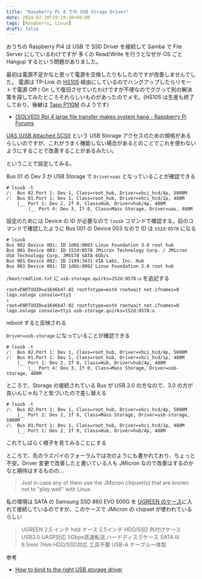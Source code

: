 ```yaml
---
title: "Raspberry Pi 4 での USB Strage Driver"
date: 2024-07-20T19:19:30+09:00
tags: [Raspberry, Linux]
draft: false
---
```


おうちの Raspberry Pi4 は USB で SSD Driver を接続して Samba で File Server にしているわけですが
多くの Read/Write を行うとなぜか OS ごと Hangup するという問題がありました。

最初は電源不足かなと思って電源を交換したりもしたのですが改善しませんでした。
電源は TP-Link の [HS105](https://www.tp-link.com/jp/home-networking/smart-plug/hs105/) 経由にしているのでハングアップしたらリモートで電源 Off / On して復旧させていたわけですが不便なのでググって別の解決策を探してみたところそれらしいものがあったのでメモ。(HS105 は生産も終了しており、後継は [Tapo P110M](https://amzn.to/4f9IQuG) のようです)

- [(SOLVED) Rpi 4 large file transfer makes system hang - Raspberry Pi Forums](https://forums.raspberrypi.com/viewtopic.php?t=324549)

[UAS (USB Attached SCSI)](https://ja.wikipedia.org/wiki/USB_Attached_SCSI) という USB Storage アクセスのための規格があるらしいのですが、これがうまく機能しない場合があるとのことでこれを使わないようにすることで改善することがあるみたい。

ということで設定してみる。

Bus 01 の Dev 3 が USB Storage で `Driver=uas` となっていることが確認できる

```
# lsusb -t
/:  Bus 02.Port 1: Dev 1, Class=root_hub, Driver=xhci_hcd/4p, 5000M
/:  Bus 01.Port 1: Dev 1, Class=root_hub, Driver=xhci_hcd/1p, 480M
    |__ Port 1: Dev 2, If 0, Class=Hub, Driver=hub/4p, 480M
        |__ Port 4: Dev 3, If 0, Class=Mass Storage, Driver=uas, 480M
```

設定のためには Device の ID が必要なので `lsusb` コマンドで確認する。前のコマンドで確認したように Bus 001 の Device 003 なので ID は `152d:0578` になる

```
# lsusb
Bus 002 Device 001: ID 1d6b:0003 Linux Foundation 3.0 root hub
Bus 001 Device 003: ID 152d:0578 JMicron Technology Corp. / JMicron USA Technology Corp. JMS578 SATA 6Gb/s
Bus 001 Device 002: ID 2109:3431 VIA Labs, Inc. Hub
Bus 001 Device 001: ID 1d6b:0002 Linux Foundation 2.0 root hub
```

`/boot/cmdline.txt` に `usb-storage.quirks=152d:0578:u` を追記する

```
root=PARTUUID=a1646b47-02 rootfstype=ext4 rootwait net.ifnames=0 logo.nologo console=tty1
↓
root=PARTUUID=a1646b47-02 rootfstype=ext4 rootwait net.ifnames=0 logo.nologo console=tty1 usb-storage.quirks=152d:0578:u
```

reboot すると反映される

`Driver=usb-storage` になっていることが確認できる

```
# lsusb -t
/:  Bus 02.Port 1: Dev 1, Class=root_hub, Driver=xhci_hcd/4p, 5000M
/:  Bus 01.Port 1: Dev 1, Class=root_hub, Driver=xhci_hcd/1p, 480M
    |__ Port 1: Dev 2, If 0, Class=Hub, Driver=hub/4p, 480M
        |__ Port 4: Dev 3, If 0, Class=Mass Storage, Driver=usb-storage, 480M
```

ところで、Storage の接続されている Bus が USB 2.0 の方なので、3.0 の方が良いんじゃね？と気づいたので差し替える

```
# lsusb -t
/:  Bus 02.Port 1: Dev 1, Class=root_hub, Driver=xhci_hcd/4p, 5000M
    |__ Port 2: Dev 2, If 0, Class=Mass Storage, Driver=usb-storage, 5000M
/:  Bus 01.Port 1: Dev 1, Class=root_hub, Driver=xhci_hcd/1p, 480M
    |__ Port 1: Dev 2, If 0, Class=Hub, Driver=hub/4p, 480M
```

これでしばらく様子を見てみることにする

ところで、先のラズパイのフォーラムでは次のようにも書かれており、ちょっと不安。Driver 変更で改善したと書いている人も JMicron なので改善はするのかなと期待はするものの...

> Just in case any of them use the JMicron chipset(s) that are known not to "play well" with Linux

私の環境は SATA の Samsung  SSD 860 EVO 500G を [UGREEN のケース](https://amzn.to/4cNbMqN)に入れて接続しているのですが、このケースで JMicron の chipset が使われているらしい

> UGREEN 2.5 インチ hdd ケース 2.5インチ HDD/SSD 外付けケース USB3.0 UASP対応 5Gbps高速転送 ハードディスクケース SATA III 9.5mm 7mm HDD/SSD対応 工具不要 USB-A ケーブル一体型

参考

- [How to bind to the right USB storage driver](https://smitchell.github.io/how-to-bind-to-the-right-usb-storage-driver)
